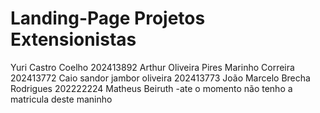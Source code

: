 # Landing-Page Projetos Extensionistas

Yuri Castro Coelho 202413892
Arthur Oliveira Pires Marinho Correira 202413772
Caio sandor jambor oliveira 202413773
João Marcelo Brecha Rodrigues 202222224
Matheus Beiruth -ate o momento não tenho a matricula deste maninho 
